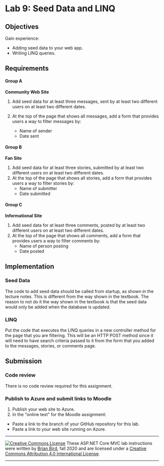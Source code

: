 # Lab 9: Seed Data and LINQ

## Objectives

Gain experience:

- Adding seed data to your web app.
- Writing LINQ queries.

 

## Requirements

#### Group A

**Community Web Site**

1. Add seed data for at least three messages, sent by at least two different users on at least two different dates.

2. At the top of the page that shows all messages, add a form that provides users a way to filter messages by:
   - Name of sender
   - Date sent

#### Group B

**Fan Site**

1. Add seed data for at least three stories, submitted by at least two different users on at least two different dates.
2. At the top of the page that shows all stories, add a form that provides users a way to filter stories by:
   - Name of submitter
   - Date submitted

#### Group C

**Informational Site**

1. Add seed data for at least three comments, posted by at least two different users on at least two different dates.
2. At the top of the page that shows all comments, add a form that provides users a way to filter comments by:
   - Name of person posting
   - Date posted

 

## Implementation

### Seed Data

The code to add seed data should be called from startup, as shown in the lecture notes. This is different from the way shown in the textbook. The reason to not do it the way shown in the textbook is that the seed data would only be added when the database is updated.

### LINQ

Put the code that executes the LINQ queries in a new controller method for the page that you are filtering. This will be an HTTP POST method since it will need to have search criteria passed to it from the form that you added to the messages, stories, or comments page. 



## Submission

### Code review

There is no code review required for this assignment.

### Publish to Azure and submit links to Moodle

1. Publish your web site to Azure.
2. In the "online text" for the Moodle assignment:

- Paste a link to the branch of your GitHub repository for this lab.
- Paste a link to your web site running on Azure.

****

[![Creative Commons License](https://i.creativecommons.org/l/by/4.0/88x31.png)](http://creativecommons.org/licenses/by/4.0/)
These ASP.NET Core MVC lab instructions were written by [Brian Bird](https://birdsbits.blog), fall 2020 and are licensed under a [Creative Commons Attribution 4.0 International License](http://creativecommons.org/licenses/by/4.0/). 

------

